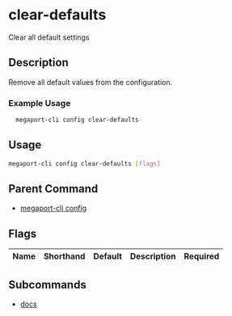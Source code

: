 # clear-defaults

Clear all default settings

## Description

Remove all default values from the configuration.

### Example Usage

```sh
  megaport-cli config clear-defaults
```

## Usage

```sh
megaport-cli config clear-defaults [flags]
```


## Parent Command

* [megaport-cli config](megaport-cli_config.md)
## Flags

| Name | Shorthand | Default | Description | Required |
|------|-----------|---------|-------------|----------|

## Subcommands
* [docs](megaport-cli_config_clear-defaults_docs.md)

